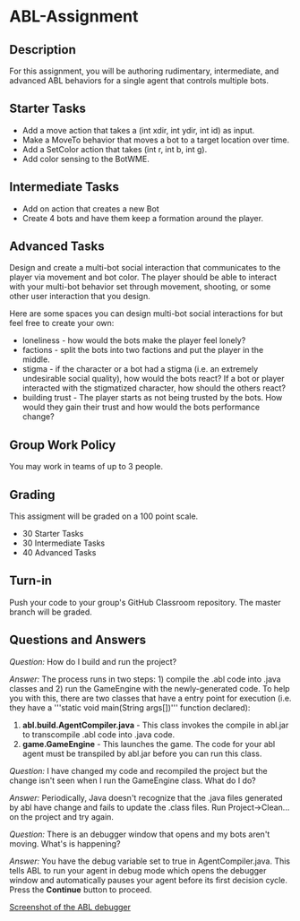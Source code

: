 
ABL-Assignment
====================

Description
--------------------
For this assignment, you will be authoring rudimentary, intermediate, and advanced ABL behaviors for a single agent that controls multiple bots.

Starter Tasks
--------------------
* Add a move action that takes a (int xdir, int ydir, int id) as input.
* Make a MoveTo behavior that moves a bot to a target location over time.
* Add a SetColor action that takes (int r, int b, int g).
* Add color sensing to the BotWME.

Intermediate Tasks
--------------------
* Add on action that creates a new Bot
* Create 4 bots and have them keep a formation around the player.

Advanced Tasks
--------------------
Design and create a multi-bot social interaction that communicates to the player via movement and bot color. The player should be able to interact with your multi-bot behavior set through movement, shooting, or some other user interaction that you design.

Here are some spaces you can design multi-bot social interactions for but feel free to create your own:
* loneliness - how would the bots make the player feel lonely?
* factions - split the bots into two factions and put the player in the middle.
* stigma - if the character or a bot had a stigma (i.e. an extremely undesirable social quality), how would the bots react? If a bot or player interacted with the stigmatized character, how should the others react?
* building trust - The player starts as not being trusted by the bots. How would they gain their trust and how would the bots performance change?

Group Work Policy
--------------------
You may work in teams of up to 3 people.

Grading
--------------------
This assigment will be graded on a 100 point scale.
* 30 Starter Tasks
* 30 Intermediate Tasks
* 40 Advanced Tasks

Turn-in
--------------------
Push your code to your group's GitHub Classroom repository. The master branch will be graded.


Questions and Answers
--------------------
*Question:* How do I build and run the project?

*Answer:* The process runs in two steps: 1) compile the .abl code into .java classes and 2) run the GameEngine with the newly-generated code. To help you with this, there are two classes that have a entry point for execution (i.e. they have a '''static void main(String args[])''' function declared):
1. **abl.build.AgentCompiler.java** - This class invokes the compile in abl.jar to transcompile .abl code into .java code.
2. **game.GameEngine** - This launches the game. The code for your abl agent must be transpiled by abl.jar before you can run this class.

*Question:* I have changed my code and recompiled the project but the change isn't seen when I run the GameEngine class. What do I do?

*Answer:* Periodically, Java doesn't recognize that the .java files generated by abl have change and fails to update the .class files. Run Project->Clean... on the project and try again.

*Question:* There is an debugger window that opens and my bots aren't moving. What's is happening?

*Answer:* You have the debug variable set to true in AgentCompiler.java. This tells ABL to run your agent in debug mode which opens the debugger window and automatically pauses your agent before its first decision cycle. Press the **Continue** button to proceed.

[Screenshot of the ABL debugger](misc/ABLdebugger.png)
